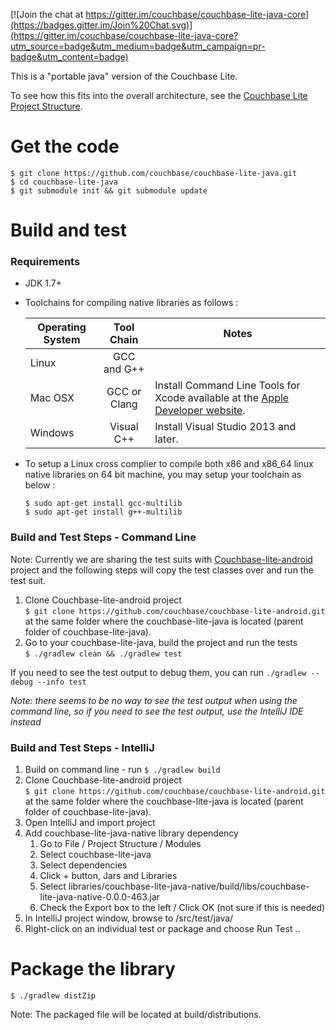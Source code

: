 [![Join the chat at https://gitter.im/couchbase/couchbase-lite-java-core](https://badges.gitter.im/Join%20Chat.svg)](https://gitter.im/couchbase/couchbase-lite-java-core?utm_source=badge&utm_medium=badge&utm_campaign=pr-badge&utm_content=badge)

This is a "portable java" version of the Couchbase Lite.  

To see how this fits into the overall architecture, see the [Couchbase Lite Project Structure](https://github.com/couchbase/couchbase-lite-android/wiki/Project-structure).

# Get the code
```
$ git clone https://github.com/couchbase/couchbase-lite-java.git
$ cd couchbase-lite-java
$ git submodule init && git submodule update
```

# Build and test

### Requirements

* JDK 1.7+

* Toolchains for compiling native libraries as follows :

	| Operating System | Tool Chain       | Notes
	| ---------------- |:----------------:|-------------
	| Linux            | GCC and G++      |
	| Mac OSX          | GCC or Clang     | Install Command Line Tools for Xcode available at the [Apple Developer website](https://developer.apple.com/downloads). 
	| Windows          | Visual C++      | Install Visual Studio 2013 and later.

* To setup a Linux cross complier to compile both x86 and x86_64 linux native libraries on 64 bit machine, you may setup your toolchain as below :

	```
	$ sudo apt-get install gcc-multilib
	$ sudo apt-get install g++-multilib
	``` 

### Build and Test Steps - Command Line

Note: Currently we are sharing the test suits with [Couchbase-lite-android](https://github.com/couchbase/couchbase-lite-android.git) project and the following steps will copy the test classes over and run the test suit.

1. Clone Couchbase-lite-android project<br>`$ git clone https://github.com/couchbase/couchbase-lite-android.git` at the same folder where the couchbase-lite-java is located (parent folder of couchbase-lite-java).
1. Go to your couchbase-lite-java, build the project and run the tests<br>`$ ./gradlew clean && ./gradlew test`

If you need to see the test output to debug them, you can run `./gradlew --debug --info test`

*Note: there seems to be no way to see the test output when using the command line, so if you need to see the test output, use the IntelliJ IDE instead*

### Build and Test Steps - IntelliJ

1. Build on command line - run `$ ./gradlew build`
1. Clone Couchbase-lite-android project<br>`$ git clone https://github.com/couchbase/couchbase-lite-android.git` at the same folder where the couchbase-lite-java is located (parent folder of couchbase-lite-java).
1. Open IntelliJ and import project
1. Add couchbase-lite-java-native library dependency
    1. Go to File / Project Structure / Modules
    1. Select couchbase-lite-java
    1. Select dependencies
    1. Click + button, Jars and Libraries
    1. Select libraries/couchbase-lite-java-native/build/libs/couchbase-lite-java-native-0.0.0-463.jar
    1. Check the Export box to the left / Click OK (not sure if this is needed)
1. In IntelliJ project window, browse to /src/test/java/
1. Right-click on an individual test or package and choose Run Test ..

# Package the library

```
$ ./gradlew distZip
```
Note: The packaged file will be located at build/distributions.



